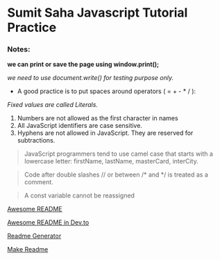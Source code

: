 # Sumit Saha Javascript Tutorial Practice

### Notes: 
__we can print or save the page using window.print();__

*we need to use document.write() for testing purpose only.*

* A good practice is to put spaces around operators ( = + - * / ):

_Fixed values are called Literals._

1.  Numbers are not allowed as the first character in names
2.  All JavaScript identifiers are case sensitive.
3.  Hyphens are not allowed in JavaScript. They are reserved for subtractions.

> JavaScript programmers tend to use camel case that starts with a lowercase letter: firstName, lastName, masterCard, interCity.

> Code after double slashes // or between /* and */ is treated as a comment.

> A const variable cannot be reassigned

[Awesome README](https://github.com/matiassingers/awesome-readme)

[Awesome README in Dev.to](https://dev.to/documatic/awesome-readme-examples-for-writing-better-readmes-3eh3)

[Readme Generator](https://rahuldkjain.github.io/gh-profile-readme-generator/)

[Make Readme](https://www.makeareadme.com/)







    

